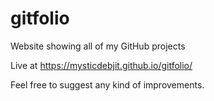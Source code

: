# gitfolio
Website showing all of my GitHub projects

Live at https://mysticdebjit.github.io/gitfolio/

Feel free to suggest any kind of improvements.
